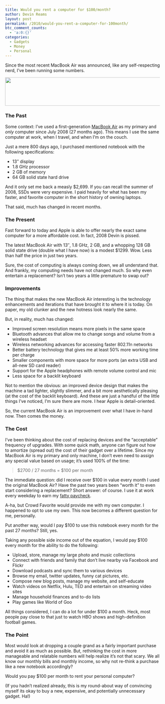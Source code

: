 ```yaml
---
title: Would you rent a computer for $100/month?
author: Devin Reams
layout: post
permalink: /2010/would-you-rent-a-computer-for-100month/
btc_comment_counts:
  - 'a:0:{}'
categories:
  - Gadgets
  - Money
  - Personal
---
```

Since the most recent MacBook Air was announced, like any self-respecting nerd, I&#8217;ve been running some numbers.

[<img src="https://devin.rea.ms/wp/wp-content/uploads/2010/11/macbook-air.jpg" alt="" title="macbook-air" width="550" height="92" class="aligncenter size-full wp-image-1579" />][1]

### The Past

Some context: I&#8217;ve used a first-generation [MacBook Air][2] as my primary and *only* computer since July 2008 (27 months ago). This means I use the same computer at work, when I travel, and when I&#8217;m on the couch.

Just a mere 800 days ago, I purchased mentioned notebook with the following specifications:

*   13&#8243; display
*   1.8 GHz processor
*   2 GB of memory
*   64 GB solid state hard drive

And it only set me back a measly $2,699. If you can recall the summer of 2008, SSDs were very expensive. I paid heavily for what has been my faster, and favorite computer in the short history of owning laptops.

That said, much has changed in recent months.

### The Present

Fast forward to today and Apple is able to offer nearly the exact same computer for a more affordable cost. In fact, 2008 Devin is pissed.

The latest MacBook Air with 13&#8243;, 1.8 GHz, 2 GB, and a whopping 128 GB solid state drive (double what I have now) is a modest $1299. Wow. Less than half the price in just two years.

Sure, the cost of computing is always coming down, we all understand that. And frankly, my computing needs have not changed much. So why even entertain a replacement? Isn&#8217;t two years a little premature to swap out?

### Improvements

The thing that makes the new MacBook Air interesting is the technology enhancements and iterations that have brought it to where it is today. On paper, my old clunker and the new hotness look nearly the same.

But, in reality, much has changed:

*   Improved screen resolution means more pixels in the same space
*   Bluetooth advances that allow me to change songs and volume from a wireless headset
*   Wireless networking advances for accessing faster 802.11n networks
*   Better battery technology that gives me at least 50% more working time per charge
*   Smaller components with more space for more ports (an extra USB and all-new SD card reader)
*   Support for the Apple headphones with remote volume control and mic
*   Less space for a backlit keyboard

Not to mention the obvious: an improved device design that makes the machine a tad lighter, slightly slimmer, and a bit more aesthetically pleasing (at the cost of the backlit keyboard). And these are just a handful of the little things I&#8217;ve noticed, I&#8217;m sure there are more. I hear Apple is detail-oriented.

So, the current MacBook Air is an improvement over what I have in-hand now. Then comes the money.

### The Cost

I&#8217;ve been thinking about the cost of replacing devices and the &#8220;acceptable&#8221; frequency of upgrades. With some quick math, anyone can figure out how to amortize (spread out) the cost of their gadget over a lifetime. Since my MacBook Air is my primary and only machine, I don&#8217;t even need to assign any special value based on usage; it&#8217;s used 100% of the time:

> $2700 / 27 months = $100 per month

The immediate question: did I receive over $100 in value every month I used the original MacBook Air? Have the past two years been &#8220;worth it&#8221; to even start considering a replacement? Short answer: of course. I use it at work every weekday to earn my [fatty paycheck][3].

A-ha, but Crowd Favorite would provide me with my own computer. I happened to opt to use my own. This now becomes a different question for me, personally.

Put another way, would I pay $100 to use this notebook every month for the past 27 months? Still, yes.

Taking any possible side income out of the equation, I would pay $100 every month for the ability to do the following:

*   Upload, store, manage my large photo and music collections
*   Connect with friends and family that don&#8217;t live nearby via Facebook and Flickr
*   Download podcasts and sync them to various devices
*   Browse my email, twitter updates, funny cat pictures, etc.
*   Compose new blog posts, manage my website, and self-educate
*   Watch videos on Netflix, Hulu, TED and entertain on streaming video sites
*   Manage household finances and to-do lists
*   Play games like World of Goo

All things considered, I can do a lot for under $100 a month. Heck, most people pay close to that just to watch HBO shows and high-definition football games.

### The Point

Most would look at dropping a couple grand as a fairly important purchase and avoid it as much as possible. But, rethinking the cost in more manageable and relatable numbers will help realize it&#8217;s not that scary. We all know our monthly bills and monthly income, so why not re-think a purchase like a new notebook accordingly?

Would you pay $100 per month to rent your personal computer?

(If you hadn&#8217;t realized already, this is my round-about way of convincing myself its okay to buy a new, expensive, and potentially unnecessary gadget. Ha!)

 [1]: https://devin.rea.ms/wp/wp-content/uploads/2010/11/macbook-air.jpg
 [2]: http://www.apple.com/macbookair/
 [3]: http://www.msnbc.msn.com/id/29796962/ns/technology_and_science-tech_and_gadgets
